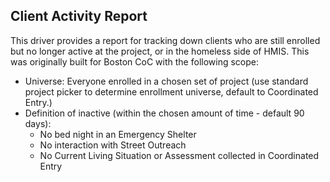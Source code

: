 ## Client Activity Report

This driver provides a report for tracking down clients who are still enrolled but no longer active at the project, or in the homeless side of HMIS.  This was originally built for Boston CoC with the following scope:

- Universe: Everyone enrolled in a chosen set of project (use standard project picker to determine enrollment universe, default to Coordinated Entry.)
- Definition of inactive (within the chosen amount of time - default 90 days):
  * No bed night in an Emergency Shelter
  * No interaction with Street Outreach
  * No Current Living Situation or Assessment collected in Coordinated Entry
